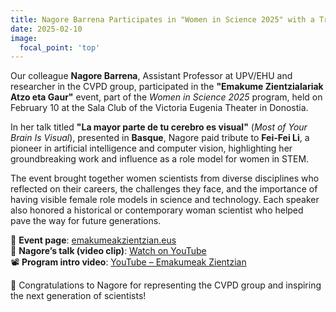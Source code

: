 ```yaml
---
title: Nagore Barrena Participates in "Women in Science 2025" with a Tribute to Fei-Fei Li
date: 2025-02-10
image:
  focal_point: 'top'
---
```


Our colleague **Nagore Barrena**, Assistant Professor at UPV/EHU and researcher in the CVPD group, participated in the **"Emakume Zientzialariak Atzo eta Gaur"** event, part of the *Women in Science 2025* program, held on February 10 at the Sala Club of the Victoria Eugenia Theater in Donostia.

<!--more-->

In her talk titled **"La mayor parte de tu cerebro es visual"** (*Most of Your Brain Is Visual*), presented in **Basque**, Nagore paid tribute to **Fei-Fei Li**, a pioneer in artificial intelligence and computer vision, highlighting her groundbreaking work and influence as a role model for women in STEM.

The event brought together women scientists from diverse disciplines who reflected on their careers, the challenges they face, and the importance of having visible female role models in science and technology. Each speaker also honored a historical or contemporary woman scientist who helped pave the way for future generations.

🔗 **Event page**: [emakumeakzientzian.eus](https://emakumeakzientzian.eus/es/ekitaldiak/emakume-zientzialariak-atzo-eta-gaur-6/)  
🎥 **Nagore’s talk (video clip)**: [Watch on YouTube](https://youtube.com/clip/Ugkx8QJrBcP95Rtpuk2TxhRRI-knML7jzvfw?si=T47mzHQozV71AQpl)  
📽️ **Program intro video**: [YouTube – Emakumeak Zientzian](https://www.youtube.com/watch?v=7BY_pfzgPDQ)

👏 Congratulations to Nagore for representing the CVPD group and inspiring the next generation of scientists!
